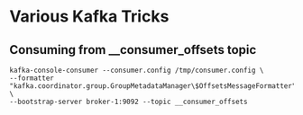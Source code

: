# Various Kafka Tricks
## Consuming from __consumer_offsets topic

```
kafka-console-consumer --consumer.config /tmp/consumer.config \
--formatter "kafka.coordinator.group.GroupMetadataManager\$OffsetsMessageFormatter" \
--bootstrap-server broker-1:9092 --topic __consumer_offsets
```

